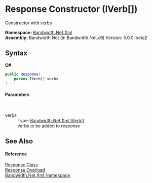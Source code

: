 ﻿# Response Constructor (IVerb[])
 

Constructor with verbs

**Namespace:**&nbsp;<a href ="N_Bandwidth_Net_Xml.md">Bandwidth.Net.Xml</a><br />**Assembly:**&nbsp;Bandwidth.Net (in Bandwidth.Net.dll) Version: 3.0.0-beta2

## Syntax

**C#**<br />
``` C#
public Response(
	params IVerb[] verbs
)
```


#### Parameters
&nbsp;<dl><dt>verbs</dt><dd>Type: <a href ="T_Bandwidth_Net_Xml_IVerb.md">Bandwidth.Net.Xml.IVerb</a>[]<br />verbs to be added to response</dd></dl>

## See Also


#### Reference
<a href ="T_Bandwidth_Net_Xml_Response.md">Response Class</a><br /><a href ="Overload_Bandwidth_Net_Xml_Response__ctor.md">Response Overload</a><br /><a href ="N_Bandwidth_Net_Xml.md">Bandwidth.Net.Xml Namespace</a><br />